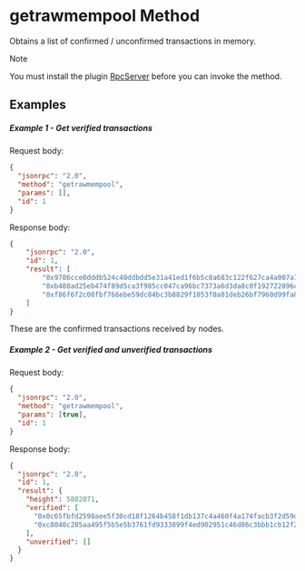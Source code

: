 ﻿# getrawmempool Method

Obtains a list of confirmed / unconfirmed transactions in memory.

> [!Note]
>
> You must install the plugin [RpcServer](https://github.com/neo-project/neo-modules/releases) before you can invoke the method.

## Examples

##### Example 1 - Get verified transactions

Request body:

```json
{
  "jsonrpc": "2.0",
  "method": "getrawmempool",
  "params": [],
  "id": 1
}
```

Response body:

```json
{
    "jsonrpc": "2.0",
    "id": 1,
    "result": [
        "0x9786cce0dddb524c40ddbdd5e31a41ed1f6b5c8a683c122f627ca4a007a7cf4e",
        "0xb488ad25eb474f89d5ca3f985cc047ca96bc7373a6d3da8c0f192722896c1cd7",
        "0xf86f6f2c08fbf766ebe59dc84bc3b8829f1053f0a01deb26bf7960d99fa86cd6"
    ]
}
```

These are the confirmed transactions received by nodes.

##### Example 2 - Get verified and unverified transactions

Request body:

```json
{
  "jsonrpc": "2.0",
  "method": "getrawmempool",
  "params": [true],
  "id": 1
}
```

Response body:

```json
{
  "jsonrpc": "2.0",
  "id": 1,
  "result": {
    "height": 5882071,
    "verified": [
      "0x0c65fbfd2598aee5f30cd18f1264b458f1db137c4a460f4a174facb3f2d59d06",
      "0xc8040c285aa495f5b5e5b3761fd9333899f4ed902951c46d86c3bbb1cb12f2c0"
    ],
    "unverified": []
  }
}
```